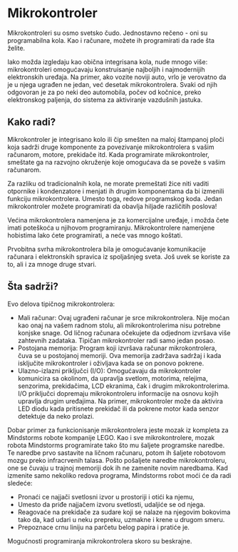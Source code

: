 # Mikrokontroler

Mikrokontroleri su osmo svetsko čudo. Jednostavno rečeno - oni su programabilna kola. Kao i računare, možete ih programirati da rade šta želite.

Iako možda izgledaju kao obična integrisana kola, nude mnogo više: mikrokontroleri omogućavaju konstruisanje najboljih i najmodernijih elektronskih uređaja. Na primer, ako vozite noviji auto, vrlo je verovatno da je u njega ugrađen ne jedan, već desetak mikrokontrolera. Svaki od njih odgovoran je za po neki deo automobila, počev od kočnice, preko elektronskog paljenja, do sistema za aktiviranje vazdušnih jastuka.

## Kako radi?

Mikrokontroler je integrisano kolo ili čip smešten na maloj štampanoj ploči koja sadrži druge komponente za povezivanje mikrokontrolera s vašim računarom, motore, prekidače itd. Kada programirate mikrokontroler, smeštate ga na razvojno okruženje koje omogućava da se poveže s vašim računarom. 

Za razliku od tradicionalnih kola, ne morate premeštati žice niti vaditi otpornike i kondenzatore i menjati ih drugim komponentama da bi izmenili funkciju mikrokontrolera. Umesto toga, redove programskog koda. Jedan mikrokontroler možete programirati da obavlja hiljade različitih poslova!

Većina mikrokontrolera namenjena je za komercijalne uređaje, i možda čete imati poteškoća u njihovom programiranju. Mikrokontrolere namenjene hobistima lako ćete programirati, a neće vas mnogo koštati.

Prvobitna svrha mikrokontrolera bila je omogućavanje komunikacije računara i elektronskih spravica iz spoljašnjeg sveta. Još uvek se koriste za to, ali i za mnoge druge stvari.

## Šta sadrži?

Evo delova tipičnog mikrokontrolera:
* Mali računar: Ovaj ugrađeni računar je srce mikrokontrolera. Nije moćan kao onaj na vašem radnom stolu, ali mikrokontrolerima nisu potrebne konjske snage. Od ličnog računara očekujete da odjednom izvršava više zahtevnih zadataka. Tipičan mikrokontroler radi samo jedan posao.
* Postojana memorija: Program koji izvršava računar mikrokontrolera, čuva se u postojanoj memoriji. Ova memorija zadržava sadržaj i kada isključite mikrokontroler i oživljava kada se on ponovo pokrene.
* Ulazno-izlazni priključci (I/O): Omogućavaju da mikrokontroler komunicira sa okolinom, da upravlja svetlom, motorima, relejima, senzorima, prekidačima, LCD ekranima, čak i drugim mikrokontrolerima. I/O priključci dopremaju mikrokontroleru informacije na osnovu kojih upravlja drugim uređajima. Na primer, mikrokontroler može da aktivira LED diodu kada pritisnete prekidač ili da pokrene motor kada senzor detektuje da neko prolazi.

Dobar primer za funkcionisanje mikrokontrolera jeste mozak iz kompleta za Mindstorms robote kompanije LEGO. Kao i sve mikrokontrolere, mozak robota Mindstorms programirate tako što mu šaljete programske naredbe. Te naredbe prvo sastavite na ličnom računaru, potom ih šaljete robotovom mozgu preko infracrvenih talasa. Pošto pošaljete naredbe mikrokontroleru, one se čuvaju u trajnoj memoriji dok ih ne zamenite novim naredbama. Kad izmenite samo nekoliko redova programa, Mindstorms robot moći će da radi sledeće:
* Pronaći ce najjači svetlosni izvor u prostoriji i otići ka njemu,
* Umesto da priđe najjačem izvoru svetlosti, udaljiće se od njega.
* Reagovaće na prekidače za sudare koji se nalaze na njegovim bokovima tako da, kad udari u neku prepreku, uzmakne i krene u drugom smeru.
* Prepoznace crnu liniju na parčetu belog papira i pratiće je.

Mogućnosti programiranja mikrokontrolera skoro su beskrajne.


